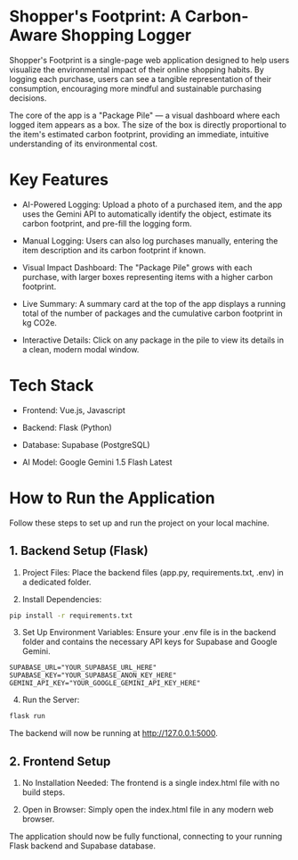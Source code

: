 # Shopper's Footprint: A Carbon-Aware Shopping Logger
Shopper's Footprint is a single-page web application designed to help users visualize the environmental impact of their online shopping habits. By logging each purchase, users can see a tangible representation of their consumption, encouraging more mindful and sustainable purchasing decisions.

The core of the app is a "Package Pile" — a visual dashboard where each logged item appears as a box. The size of the box is directly proportional to the item's estimated carbon footprint, providing an immediate, intuitive understanding of its environmental cost.

# Key Features
- AI-Powered Logging: Upload a photo of a purchased item, and the app uses the Gemini API to automatically identify the object, estimate its carbon footprint, and pre-fill the logging form.

- Manual Logging: Users can also log purchases manually, entering the item description and its carbon footprint if known.

- Visual Impact Dashboard: The "Package Pile" grows with each purchase, with larger boxes representing items with a higher carbon footprint.

- Live Summary: A summary card at the top of the app displays a running total of the number of packages and the cumulative carbon footprint in kg CO2e.

- Interactive Details: Click on any package in the pile to view its details in a clean, modern modal window.

# Tech Stack
- Frontend: Vue.js, Javascript

- Backend: Flask (Python)

- Database: Supabase (PostgreSQL)

- AI Model: Google Gemini 1.5 Flash Latest

# How to Run the Application
Follow these steps to set up and run the project on your local machine.

## 1. Backend Setup (Flask)

1. Project Files: Place the backend files (app.py, requirements.txt, .env) in a dedicated folder.

2. Install Dependencies:
```bash
pip install -r requirements.txt
```
3. Set Up Environment Variables:
Ensure your .env file is in the backend folder and contains the necessary API keys for Supabase and Google Gemini.
```env
SUPABASE_URL="YOUR_SUPABASE_URL_HERE"
SUPABASE_KEY="YOUR_SUPABASE_ANON_KEY_HERE"
GEMINI_API_KEY="YOUR_GOOGLE_GEMINI_API_KEY_HERE"
```
4. Run the Server:
```bash
flask run
```
The backend will now be running at http://127.0.0.1:5000.

## 2. Frontend Setup
1. No Installation Needed: The frontend is a single index.html file with no build steps.

2. Open in Browser: Simply open the index.html file in any modern web browser.

The application should now be fully functional, connecting to your running Flask backend and Supabase database.